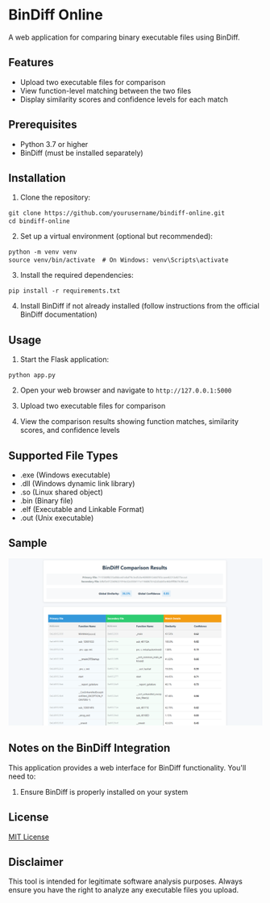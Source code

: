 # BinDiff Online

A web application for comparing binary executable files using BinDiff.

## Features

- Upload two executable files for comparison
- View function-level matching between the two files
- Display similarity scores and confidence levels for each match

## Prerequisites

- Python 3.7 or higher
- BinDiff (must be installed separately)

## Installation

1. Clone the repository:
```
git clone https://github.com/yourusername/bindiff-online.git
cd bindiff-online
```

2. Set up a virtual environment (optional but recommended):
```
python -m venv venv
source venv/bin/activate  # On Windows: venv\Scripts\activate
```

3. Install the required dependencies:
```
pip install -r requirements.txt
```

4. Install BinDiff if not already installed (follow instructions from the official BinDiff documentation)

## Usage

1. Start the Flask application:
```
python app.py
```

2. Open your web browser and navigate to `http://127.0.0.1:5000`

3. Upload two executable files for comparison

4. View the comparison results showing function matches, similarity scores, and confidence levels

## Supported File Types

- .exe (Windows executable)
- .dll (Windows dynamic link library)
- .so (Linux shared object)
- .bin (Binary file)
- .elf (Executable and Linkable Format)
- .out (Unix executable)

## Sample

![results-ui](.\imgs\results-ui.jpg)

## Notes on the BinDiff Integration

This application provides a web interface for BinDiff functionality. You'll need to:

1. Ensure BinDiff is properly installed on your system

## License

[MIT License](LICENSE)

## Disclaimer

This tool is intended for legitimate software analysis purposes. Always ensure you have the right to analyze any executable files you upload. 